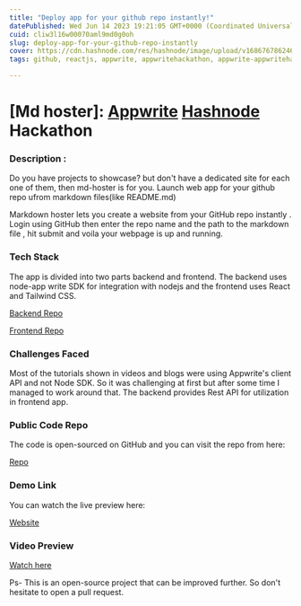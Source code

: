 ```yaml
---
title: "Deploy app for your github repo instantly!"
datePublished: Wed Jun 14 2023 19:21:05 GMT+0000 (Coordinated Universal Time)
cuid: cliw3l16w00070aml9md0g0oh
slug: deploy-app-for-your-github-repo-instantly
cover: https://cdn.hashnode.com/res/hashnode/image/upload/v1686767862463/f9d89d35-5b4a-488c-a5c2-c62e74b65ab6.png
tags: github, reactjs, appwrite, appwritehackathon, appwrite-appwritehackathon

---
```


# \[Md hoster\]: [Appwrite](https://appwrite.io) [Hashnode](https://hashnode.com) Hackathon

### Description :

Do you have projects to showcase? but don't have a dedicated site for each one of them, then md-hoster is for you. Launch web app for your github repo ufrom markdown files(like README.md)

Markdown hoster lets you create a website from your GitHub repo instantly . Login using GitHub then enter the repo name and the path to the markdown file , hit submit and voila your webpage is up and running.

### Tech Stack

The app is divided into two parts backend and frontend. The backend uses node-app write SDK for integration with nodejs and the frontend uses React and Tailwind CSS.

[Backend Repo](https://github.com/Kaku-g/mdhoster-backend/)

[Frontend Repo](https://github.com/Kaku-g/mdhoster-frontend)

### Challenges Faced

Most of the tutorials shown in videos and blogs were using Appwrite's client API and not Node SDK. So it was challenging at first but after some time I managed to work around that. The backend provides Rest API for utilization in frontend app.

### Public Code Repo

The code is open-sourced on GitHub and you can visit the repo from here:

[Repo](https://github.com/Kaku-g/md-hoster)

### Demo Link

You can watch the live preview here:

[Website](https://mdhoster-frontend.vercel.app/)

### Video Preview

[Watch here](https://www.loom.com/share/e0cd50fae2e24c228a3b1837b6c914fc?sid=e382e964-d177-41ed-93c8-8467d8a25760)

Ps- This is an open-source project that can be improved further. So don't hesitate to open a pull request.